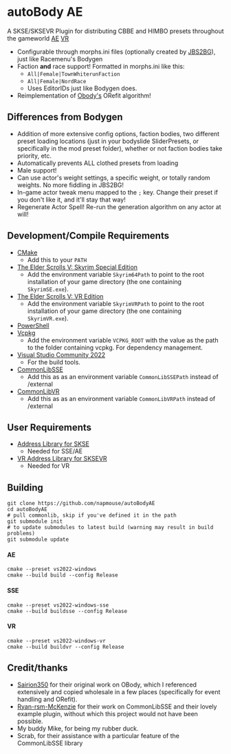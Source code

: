 # autoBody AE
A SKSE/SKSEVR Plugin for distributing CBBE and HIMBO presets throughout the gameworld
[AE](https://www.nexusmods.com/skyrimspecialedition/mods/61321)
[VR](https://www.nexusmods.com/skyrimspecialedition/mods/61690)

* Configurable through morphs.ini files (optionally created by [JBS2BG](https://www.nexusmods.com/skyrim/mods/88707/)), just like Racemenu's Bodygen
* Faction **and** race support! Formatted in morphs.ini like this:
	* ``All|Female|TownWhiterunFaction``
	* ``All|Female|NordRace``
	* Uses EditorIDs just like Bodygen does.
* Reimplementation of [Obody's](https://www.nexusmods.com/skyrimspecialedition/mods/51084) ORefit algorithm!
## Differences from Bodygen
* Addition of more extensive config options, faction bodies, two different preset loading locations (just in your bodyslide SliderPresets, or specifically in the mod preset folder), whether or not faction bodies take priority, etc.
* Automatically prevents ALL clothed presets from loading
* Male support!
* Can use actor's weight settings, a specific weight, or totally random weights. No more fiddling in JBS2BG!
* In-game actor tweak menu mapped to the ``;`` key. Change their preset if you don't like it, and it'll stay that way!
* Regenerate Actor Spell! Re-run the generation algorithm on any actor at will!

## Development/Compile Requirements
* [CMake](https://cmake.org/)
	* Add this to your `PATH`
* [The Elder Scrolls V: Skyrim Special Edition](https://store.steampowered.com/app/489830)
	* Add the environment variable `Skyrim64Path` to point to the root installation of your game directory (the one containing `SkyrimSE.exe`).
* [The Elder Scrolls V: VR Edition](https://store.steampowered.com/app/611670)
	* Add the environment variable `SkyrimVRPath` to point to the root installation of your game directory (the one containing `SkyrimVR.exe`).
* [PowerShell](https://github.com/PowerShell/PowerShell/releases/latest)
* [Vcpkg](https://github.com/microsoft/vcpkg)
	* Add the environment variable `VCPKG_ROOT` with the value as the path to the folder containing vcpkg. For dependency management.
* [Visual Studio Community 2022](https://visualstudio.microsoft.com/)
	* For the build tools.
* [CommonLibSSE](https://github.com/Ryan-rsm-McKenzie/CommonLibSSE/)
	* Add this as as an environment variable `CommonLibSSEPath` instead of /external
* [CommonLibVR](https://github.com/alandtse/CommonLibVR/tree/vr)
	* Add this as as an environment variable `CommonLibVRPath` instead of /external


## User Requirements
* [Address Library for SKSE](https://www.nexusmods.com/skyrimspecialedition/mods/32444)
	* Needed for SSE/AE
* [VR Address Library for SKSEVR](https://www.nexusmods.com/skyrimspecialedition/mods/58101)
	* Needed for VR

## Building
```
git clone https://github.com/napmouse/autoBodyAE
cd autoBodyAE
# pull commonlib, skip if you've defined it in the path
git submodule init
# to update submodules to latest build (warning may result in build problems)
git submodule update
```

#### AE
```
cmake --preset vs2022-windows
cmake --build build --config Release
```
#### SSE
```
cmake --preset vs2022-windows-sse
cmake --build buildsse --config Release
```
#### VR
```
cmake --preset vs2022-windows-vr
cmake --build buildvr --config Release
```


## Credit/thanks
* [Sairion350](https://github.com/Sairion350) for their original work on OBody, which I referenced extensively and copied wholesale in a few places (specifically for event handling and ORefit).
* [Ryan-rsm-McKenzie](https://github.com/Ryan-rsm-McKenzie/) for their work on CommonLibSSE and their lovely example plugin, without which this project would not have been possible.
* My buddy Mike, for being my rubber duck.
* Scrab, for their assistance with a particular feature of the CommonLibSSE library